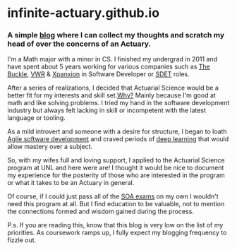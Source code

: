 # infinite-actuary.github.io

### A simple [blog](https://infinite-actuary.github.io/) where I can collect my thoughts and scratch my head of over the concerns of an Actuary.

I'm a Math major with a minor in CS. I finished my undergrad in 2011 and have spent about 5 years working for various companies such as [The Buckle](https://www.buckle.com/), [VWR](https://www.vwr.com/) & [Xpanxion](http://www.xpanxion.com/) in Software Developer or [SDET](https://en.wikipedia.org/wiki/Software_Development_Engineer_in_Test) roles.

After a series of realizations, I decided that Actuarial Science would be a better fit for my interests and skill set.[Why?](http://www.beanactuary.org/why/) Mainly because I'm good at math and like solving problems. I tried my hand in the software development industry but always felt lacking in skill or incompetent with the latest language or tooling.

As a mild introvert and someone with a desire for structure, I began to loath [Agile software development](https://en.wikipedia.org/wiki/Agile_software_development) and craved periods of [deep learning](https://en.wikipedia.org/wiki/Deep_learning) that would allow mastery over a subject.

So, with my wifes full and loving support, I applied to the Actuarial Science program at UNL and here were are! I thought it would be nice to document my experience for the posterity of those who are interested in the program or what it takes to be an Actuary in general.

Of course, if I could just pass all of the [SOA exams](https://www.soa.org/education/exam-req/) on my own I wouldn't need this program at all. But I find education to be valuable, not to mention the connections formed and wisdom gained during the process.

P.s. If you are reading this, know that this blog is very low on the list of my priorities. As coursework ramps up, I fully expect my blogging frequency to fizzle out.
